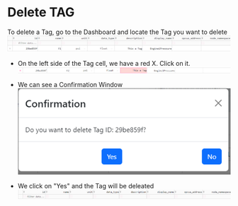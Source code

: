 # Delete TAG
To delete a Tag, go to the Dashboard and locate the Tag you want to delete
![alt text](image-13.png)

- On the left side of the Tag cell, we have a red X. Click on it.
![alt text](image-17.png)

- We can see a Confirmation Window
![alt text](image-23.png)

- We click on "Yes" and the Tag will be deleated
![alt text](image-24.png)


